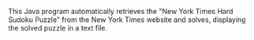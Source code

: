 This Java program automatically retrieves the "New York Times Hard Sudoku Puzzle" from the New York Times website and solves, displaying the solved puzzle in a text file.
